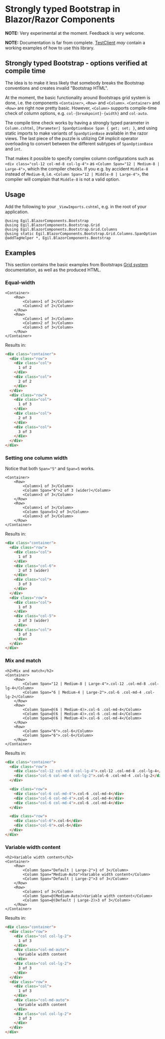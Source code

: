 # Strongly typed Bootstrap in Blazor/Razor Components #
**NOTE:** Very experimental at the moment. Feedback is very welcome.  

**NOTE:** Documentation is far from complete. [TestClient](tests/Egil.BlazorComponents.Bootstrap.TestClient/) *may* contain a working examples of how to use this library.

## Strongly typed Bootstrap - options verified at compile time
The idea is to make it less likely that somebody breaks the Bootstrap
conventions and creates invalid "Bootstrap HTML". 

At the moment, the basic functionality around Bootstraps grid system is done, i.e. the components `<Container>`, `<Row>` and `<Column>`. `<Container>` and `<Row>` are
right now pretty basic. However, `<Column>` supports compile-time check of column options, e.g. `col-{breakpoint}-{width}` and `col-auto`.

The compile time check works by having a strongly typed parameter in `Column.cshtml`, `[Parameter] SpanOptionBase Span { get; set; }`, and using static imports to make variants of `SpanOptionBase` available in the razor views. The last piece of the puzzle is utilizing C# implicit operator overloading to convert between the different subtypes of `SpanOptionBase` and `int`.

That makes it possible to specify complex column configurations such as `<div class="col-12 col-md-8 col-lg-4">` as `<Column Span="12 | Medium-8 | Large-4">`, which the compiler checks. If you e.g. by accident `Middle-8` instead of `Medium-8`, i.e. `<Column Span="12 | Middle-8 | Large-4">`, the compiler will complain that `Middle-8` is not a valid option.

## Usage
Add the following to your `_ViewImports.cshtml`, e.g. in the root of your application.

```cshtml
@using Egil.BlazorComponents.Bootstrap
@using Egil.BlazorComponents.Bootstrap.Grid
@using Egil.BlazorComponents.Bootstrap.Grid.Columns
@using static Egil.BlazorComponents.Bootstrap.Grid.Columns.SpanOption
@addTagHelper *, Egil.BlazorComponents.Bootstrap
```

## Examples
This section contains the basic examples from Bootstraps 
[Grid system](https://getbootstrap.com/docs/4.3/layout/grid) documentation, as well as the produced HTML.

### Equal-width
```cshtml
<Container>
    <Row>
        <Column>1 of 2</Column>
        <Column>2 of 2</Column>
    </Row>
    <Row>
        <Column>1 of 3</Column>
        <Column>2 of 3</Column>
        <Column>3 of 3</Column>
    </Row>
</Container>
```
Results in:
```html
<div class="container">
  <div class="row">
    <div class="col">
      1 of 2
    </div>
    <div class="col">
      2 of 2
    </div>
  </div>
  <div class="row">
    <div class="col">
      1 of 3
    </div>
    <div class="col">
      2 of 3
    </div>
    <div class="col">
      3 of 3
    </div>
  </div>
</div>
```

### Setting one column width
Notice that both `Span="5"` and `Span=5` works.
```cshtml
<Container>
    <Row>
        <Column>1 of 3</Column>
        <Column Span="6">2 of 3 (wider)</Column>
        <Column>3 of 3</Column>
    </Row>
    <Row>
        <Column>1 of 3</Column>
        <Column Span=5>2 of 3</Column>
        <Column>3 of 3</Column>
    </Row>
</Container>
```
Results in:
```html
<div class="container">
  <div class="row">
    <div class="col">
      1 of 3
    </div>
    <div class="col-6">
      2 of 3 (wider)
    </div>
    <div class="col">
      3 of 3
    </div>
  </div>
  <div class="row">
    <div class="col">
      1 of 3
    </div>
    <div class="col-5">
      2 of 3 (wider)
    </div>
    <div class="col">
      3 of 3
    </div>
  </div>
</div>
```

### Mix and match
```cshtml
<h2>Mix and match</h2>
<Container>
    <Row>
        <Column Span="12 | Medium-8 | Large-4">.col-12 .col-md-8 .col-lg-4</Column>
        <Column Span="6 | Medium-4 | Large-2">.col-6 .col-md-4 .col-lg-2</Column>
    </Row>
    <Row>
        <Column Span=@(6 | Medium-4)>.col-6 .col-md-4</Column>
        <Column Span=@(6 | Medium-4)>.col-6 .col-md-4</Column>
        <Column Span=@(6 | Medium-4)>.col-6 .col-md-4</Column>
    </Row>
    <Row>
        <Column Span="6">.col-6</Column>
        <Column Span="6">.col-6</Column>
    </Row>
</Container>
```
Results in:
```html
<div class="container">
  <div class="row">
    <div class="col-12 col-md-8 col-lg-4">.col-12 .col-md-8 .col-lg-4</div>
    <div class="col-6 col-md-4 col-lg-2">.col-6 .col-md-4 .col-lg-2</div>
  </div>

  <div class="row">
    <div class="col-6 col-md-4">.col-6 .col-md-4</div>
    <div class="col-6 col-md-4">.col-6 .col-md-4</div>
    <div class="col-6 col-md-4">.col-6 .col-md-4</div>
  </div>

  <div class="row">
    <div class="col-6">.col-6</div>
    <div class="col-6">.col-6</div>
  </div>
</div>
```

### Variable width content
```cshtml
<h2>Variable width content</h2>
<Container>
    <Row>
        <Column Span="Default | Large-2">1 of 3</Column>
        <Column Span="Medium-Auto">Variable width content</Column>
        <Column Span="Default | Large-2">3 of 3</Column>
    </Row>
    <Row>
        <Column>1 of 3</Column>
        <Column Span=@(Medium-Auto)>Variable width content</Column>
        <Column Span=@(Default | Large-2)>3 of 3</Column>
    </Row>
</Container>
```
Results in:
```html
<div class="container">
  <div class="row">
    <div class="col col-lg-2">
      1 of 3
    </div>
    <div class="col-md-auto">
      Variable width content
    </div>
    <div class="col col-lg-2">
      3 of 3
    </div>
  </div>
  <div class="row">
    <div class="col">
      1 of 3
    </div>
    <div class="col-md-auto">
      Variable width content
    </div>
    <div class="col col-lg-2">
      3 of 3
    </div>
  </div>
</div>
```

